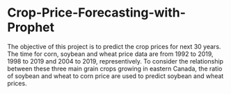 # Crop-Price-Forecasting-with-Prophet
The objective of this project is to predict the crop prices for next 30 years. 
The time for corn, soybean and wheat price data are from 1992 to 2019, 1998 to 2019 and 2004 to 2019, representively.
To consider the relationship between these three main grain crops growing in eastern Canada, the ratio of soybean and wheat to corn price are used to predict soybean and wheat prices.
